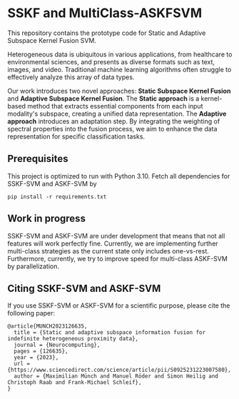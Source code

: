 # SSKF and MultiClass-ASKFSVM

This repository contains the prototype code for Static and Adaptive Subspace Kernel Fusion SVM.

Heterogeneous data is ubiquitous in various applications, from healthcare to environmental sciences, and presents as diverse formats such as text, images, and video. Traditional machine learning algorithms often struggle to effectively analyze this array of data types.

Our work introduces two novel approaches: **Static Subspace Kernel Fusion** and **Adaptive Subspace Kernel Fusion**. The **Static approach** is a kernel-based method that extracts essential components from each input modality's subspace, creating a unified data representation. The **Adaptive approach** introduces an adaptation step. By integrating the weighting of spectral properties into the fusion process, we aim to enhance the data representation for specific classification tasks.

## Prerequisites

This project is optimized to run with Python 3.10.
Fetch all dependencies for SSKF-SVM and ASKF-SVM by

```console
pip install -r requirements.txt
```

## Work in progress

SSKF-SVM and ASKF-SVM are under development that means that not all features will work perfectly fine.
Currently, we are implementing further multi-class strategies as the current state only includes one-vs-rest.
Furthermore, currently, we try to improve speed for multi-class ASKF-SVM by parallelization.

## Citing SSKF-SVM and ASKF-SVM

If you use SSKF-SVM or ASKF-SVM for a scientific purpose, please cite the following paper:

```
@article{MUNCH2023126635,
  title = {Static and adaptive subspace information fusion for indefinite heterogeneous proximity data},
  journal = {Neurocomputing},
  pages = {126635},
  year = {2023},
  url = {https://www.sciencedirect.com/science/article/pii/S0925231223007580},
  author = {Maximilian Münch and Manuel Röder and Simon Heilig and Christoph Raab and Frank-Michael Schleif},
}
```



